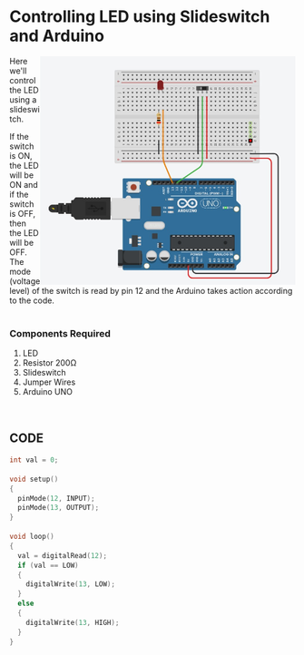 <h1>Controlling LED using Slideswitch and Arduino</h1>

<div>
  <img width=450 align=right src="https://github.com/Electroversity/Electroverse/blob/main/Basics%202/08-Controlling%20LED%20using%20Slideswitch%20and%20Arduino/circuit.jpg">
  <p>Here we'll control the LED using a slideswitch. 
  </p>
  <p>If the switch is ON, the LED will be ON and if the switch is OFF, then the LED will be OFF. The mode (voltage level) of the switch is read by pin 12 and the Arduino takes action according to the code.<br><br>
    
  </p>
  
  <h3>Components Required</h3>
  <ol>
    <li>LED</li>
    <li>Resistor 200Ω</li>
    <li>Slideswitch</li>
    <li>Jumper Wires</li>
    <li>Arduino UNO</li>
  </ol>
</div>
<br>
  
## CODE
```C++
int val = 0;

void setup()
{
  pinMode(12, INPUT);
  pinMode(13, OUTPUT);
}

void loop()
{
  val = digitalRead(12);
  if (val == LOW) 
  {
    digitalWrite(13, LOW);
  }
  else 
  {
    digitalWrite(13, HIGH);
  }
}
```
